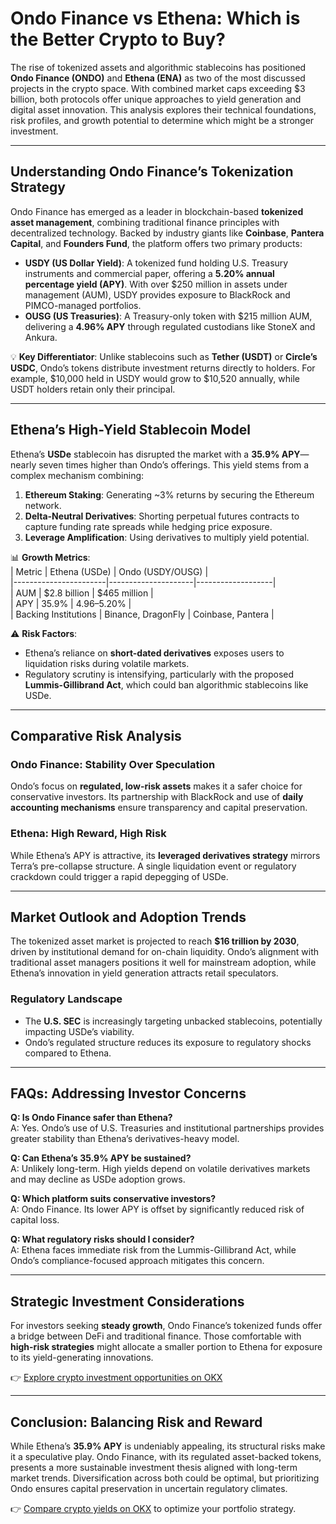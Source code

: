 # Ondo Finance vs Ethena: Which is the Better Crypto to Buy?

The rise of tokenized assets and algorithmic stablecoins has positioned **Ondo Finance (ONDO)** and **Ethena (ENA)** as two of the most discussed projects in the crypto space. With combined market caps exceeding $3 billion, both protocols offer unique approaches to yield generation and digital asset innovation. This analysis explores their technical foundations, risk profiles, and growth potential to determine which might be a stronger investment.

---

## Understanding Ondo Finance’s Tokenization Strategy

Ondo Finance has emerged as a leader in blockchain-based **tokenized asset management**, combining traditional finance principles with decentralized technology. Backed by industry giants like **Coinbase**, **Pantera Capital**, and **Founders Fund**, the platform offers two primary products:

- **USDY (US Dollar Yield)**: A tokenized fund holding U.S. Treasury instruments and commercial paper, offering a **5.20% annual percentage yield (APY)**. With over $250 million in assets under management (AUM), USDY provides exposure to BlackRock and PIMCO-managed portfolios.
- **OUSG (US Treasuries)**: A Treasury-only token with $215 million AUM, delivering a **4.96% APY** through regulated custodians like StoneX and Ankura.

💡 **Key Differentiator**: Unlike stablecoins such as **Tether (USDT)** or **Circle’s USDC**, Ondo’s tokens distribute investment returns directly to holders. For example, $10,000 held in USDY would grow to $10,520 annually, while USDT holders retain only their principal.

---

## Ethena’s High-Yield Stablecoin Model

Ethena’s **USDe** stablecoin has disrupted the market with a **35.9% APY**—nearly seven times higher than Ondo’s offerings. This yield stems from a complex mechanism combining:

1. **Ethereum Staking**: Generating ~3% returns by securing the Ethereum network.
2. **Delta-Neutral Derivatives**: Shorting perpetual futures contracts to capture funding rate spreads while hedging price exposure.
3. **Leverage Amplification**: Using derivatives to multiply yield potential.

📊 **Growth Metrics**:  
| Metric                | Ethena (USDe)       | Ondo (USDY/OUSG)  |  
|-----------------------|---------------------|-------------------|  
| AUM                   | $2.8 billion        | $465 million      |  
| APY                   | 35.9%               | 4.96–5.20%        |  
| Backing Institutions  | Binance, DragonFly  | Coinbase, Pantera |  

⚠️ **Risk Factors**:  
- Ethena’s reliance on **short-dated derivatives** exposes users to liquidation risks during volatile markets.  
- Regulatory scrutiny is intensifying, particularly with the proposed **Lummis-Gillibrand Act**, which could ban algorithmic stablecoins like USDe.

---

## Comparative Risk Analysis

### Ondo Finance: Stability Over Speculation  
Ondo’s focus on **regulated, low-risk assets** makes it a safer choice for conservative investors. Its partnership with BlackRock and use of **daily accounting mechanisms** ensure transparency and capital preservation.

### Ethena: High Reward, High Risk  
While Ethena’s APY is attractive, its **leveraged derivatives strategy** mirrors Terra’s pre-collapse structure. A single liquidation event or regulatory crackdown could trigger a rapid depegging of USDe.

---

## Market Outlook and Adoption Trends

The tokenized asset market is projected to reach **$16 trillion by 2030**, driven by institutional demand for on-chain liquidity. Ondo’s alignment with traditional asset managers positions it well for mainstream adoption, while Ethena’s innovation in yield generation attracts retail speculators.

### Regulatory Landscape  
- The **U.S. SEC** is increasingly targeting unbacked stablecoins, potentially impacting USDe’s viability.  
- Ondo’s regulated structure reduces its exposure to regulatory shocks compared to Ethena.

---

## FAQs: Addressing Investor Concerns

**Q: Is Ondo Finance safer than Ethena?**  
A: Yes. Ondo’s use of U.S. Treasuries and institutional partnerships provides greater stability than Ethena’s derivatives-heavy model.

**Q: Can Ethena’s 35.9% APY be sustained?**  
A: Unlikely long-term. High yields depend on volatile derivatives markets and may decline as USDe adoption grows.

**Q: Which platform suits conservative investors?**  
A: Ondo Finance. Its lower APY is offset by significantly reduced risk of capital loss.

**Q: What regulatory risks should I consider?**  
A: Ethena faces immediate risk from the Lummis-Gillibrand Act, while Ondo’s compliance-focused approach mitigates this concern.

---

## Strategic Investment Considerations

For investors seeking **steady growth**, Ondo Finance’s tokenized funds offer a bridge between DeFi and traditional finance. Those comfortable with **high-risk strategies** might allocate a smaller portion to Ethena for exposure to its yield-generating innovations.

👉 [Explore crypto investment opportunities on OKX](https://bit.ly/okx-bonus)

---

## Conclusion: Balancing Risk and Reward

While Ethena’s **35.9% APY** is undeniably appealing, its structural risks make it a speculative play. Ondo Finance, with its regulated asset-backed tokens, presents a more sustainable investment thesis aligned with long-term market trends. Diversification across both could be optimal, but prioritizing Ondo ensures capital preservation in uncertain regulatory climates.

👉 [Compare crypto yields on OKX](https://bit.ly/okx-bonus) to optimize your portfolio strategy.